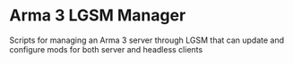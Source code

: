 # Arma 3 LGSM Manager
Scripts for managing an Arma 3 server through LGSM that can update and configure mods for both server and headless clients
